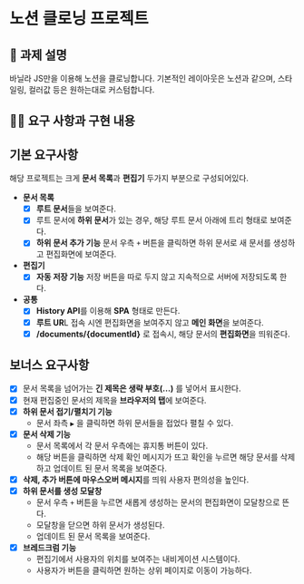 # 노션 클로닝 프로젝트

## 📌 과제 설명

바닐라 JS만을 이용해 노션을 클로닝합니다.
기본적인 레이아웃은 노션과 같으며, 스타일링, 컬러값 등은 원하는대로 커스텀합니다.

## 👩‍💻 요구 사항과 구현 내용

## 기본 요구사항

해당 프로젝트는 크게 **문서 목록**과 **편집기** 두가지 부분으로 구성되어있다.

-   **문서 목록**
    -   [x] **루트 문서**들을 보여준다.
    -   [x] 루트 문서에 **하위 문서**가 있는 경우, 해당 루트 문서 아래에 트리 형태로 보여준다.
    -   [x] **하위 문서 추가 기능**
            문서 우측 `+` 버튼을 클릭하면 하위 문서로 새 문서를 생성하고 편집화면에 보여준다.
-   **편집기**
    -   [x] **자동 저장 기능**
            저장 버튼을 따로 두지 않고 지속적으로 서버에 저장되도록 한다.
-   **공통**
    -   [x] **History API**를 이용해 **SPA** 형태로 만든다.
    -   [x] **루트 UR**L 접속 시엔 편집화면을 보여주지 않고 **메인 화면**을 보여준다.
    -   [x] **/documents/{documentId}** 로 접속시, 해당 문서의 **편집화면**을 띄워준다.

## 보너스 요구사항

-   [x] 문서 목록을 넘어가는 **긴 제목은 생략 부호(...)** 를 넣어서 표시한다.
-   [x] 현재 편집중인 문서의 제목을 **브라우저의 탭**에 보여준다.
-   [x] **하위 문서 접기/펼치기 기능**
    -   문서 좌측 `▶` 을 클릭하면 하위 문서들을 접었다 펼칠 수 있다.
-   [x] **문서 삭제 기능**
    -   문서 목록에서 각 문서 우측에는 휴지통 버튼이 있다.
    -   해당 버튼을 클릭하면 삭제 확인 메시지가 뜨고 확인을 누르면 해당 문서를 삭제하고 업데이트 된 문서 목록을 보여준다.
-   [x] **삭제, 추가 버튼에 마우스오버 메시지**를 띄워 사용자 편의성을 높인다.
-   [x] **하위 문서를 생성 모달창**
    -   문서 우측 `+` 버튼을 누르면 새롭게 생성하는 문서의 편집화면이 모달창으로 뜬다.
    -   모달창을 닫으면 하위 문서가 생성된다.
    -   업데이트 된 문서 목록을 보여준다.
-   [x] **브레드크럼 기능**
    -   편집기에서 사용자의 위치를 보여주는 내비게이션 시스템이다.
    -   사용자가 버튼을 클릭하면 원하는 상위 페이지로 이동이 가능하다.
